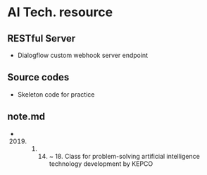 # AI Tech. resource

## RESTful Server
- Dialogflow custom webhook server endpoint

## Source codes
- Skeleton code for practice

## note.md
- 2019. 01. 14. ~ 18. Class for problem-solving artificial intelligence technology development by KEPCO
